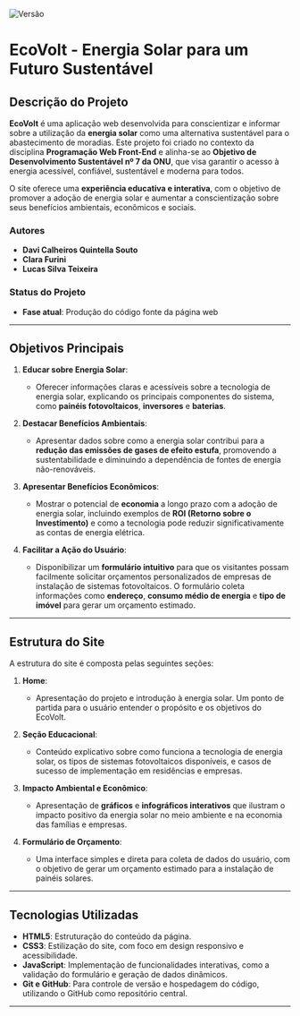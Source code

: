 ![Versão](https://img.shields.io/badge/Versão-1.0-blue)

# EcoVolt - Energia Solar para um Futuro Sustentável

## Descrição do Projeto

**EcoVolt** é uma aplicação web desenvolvida para conscientizar e informar sobre a utilização da **energia solar** como uma alternativa sustentável para o abastecimento de moradias. Este projeto foi criado no contexto da disciplina **Programação Web Front-End** e alinha-se ao **Objetivo de Desenvolvimento Sustentável nº 7 da ONU**, que visa garantir o acesso à energia acessível, confiável, sustentável e moderna para todos.

O site oferece uma **experiência educativa e interativa**, com o objetivo de promover a adoção de energia solar e aumentar a conscientização sobre seus benefícios ambientais, econômicos e sociais.

### Autores

- **Davi Calheiros Quintella Souto**
- **Clara Furini**
- **Lucas Silva Teixeira**

### Status do Projeto

- **Fase atual**: Produção do código fonte da página web

---

## Objetivos Principais

1. **Educar sobre Energia Solar**: 
   - Oferecer informações claras e acessíveis sobre a tecnologia de energia solar, explicando os principais componentes do sistema, como **painéis fotovoltaicos**, **inversores** e **baterias**.
   
2. **Destacar Benefícios Ambientais**: 
   - Apresentar dados sobre como a energia solar contribui para a **redução das emissões de gases de efeito estufa**, promovendo a sustentabilidade e diminuindo a dependência de fontes de energia não-renováveis.
   
3. **Apresentar Benefícios Econômicos**: 
   - Mostrar o potencial de **economia** a longo prazo com a adoção de energia solar, incluindo exemplos de **ROI (Retorno sobre o Investimento)** e como a tecnologia pode reduzir significativamente as contas de energia elétrica.
   
4. **Facilitar a Ação do Usuário**: 
   - Disponibilizar um **formulário intuitivo** para que os visitantes possam facilmente solicitar orçamentos personalizados de empresas de instalação de sistemas fotovoltaicos. O formulário coleta informações como **endereço**, **consumo médio de energia** e **tipo de imóvel** para gerar um orçamento estimado.

---

## Estrutura do Site

A estrutura do site é composta pelas seguintes seções:

1. **Home**: 
   - Apresentação do projeto e introdução à energia solar. Um ponto de partida para o usuário entender o propósito e os objetivos do EcoVolt.

2. **Seção Educacional**: 
   - Conteúdo explicativo sobre como funciona a tecnologia de energia solar, os tipos de sistemas fotovoltaicos disponíveis, e casos de sucesso de implementação em residências e empresas.

3. **Impacto Ambiental e Econômico**: 
   - Apresentação de **gráficos** e **infográficos interativos** que ilustram o impacto positivo da energia solar no meio ambiente e na economia das famílias e empresas.

4. **Formulário de Orçamento**: 
   - Uma interface simples e direta para coleta de dados do usuário, com o objetivo de gerar um orçamento estimado para a instalação de painéis solares.

---

## Tecnologias Utilizadas

- **HTML5**: Estruturação do conteúdo da página.
- **CSS3**: Estilização do site, com foco em design responsivo e acessibilidade.
- **JavaScript**: Implementação de funcionalidades interativas, como a validação do formulário e geração de dados dinâmicos.
- **Git e GitHub**: Para controle de versão e hospedagem do código, utilizando o GitHub como repositório central.

---
